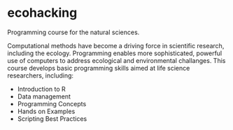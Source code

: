 ecohacking
==========

Programming course for the natural sciences.

Computational methods have become a driving force in scientific research, including the ecology. Programming enables more sophisticated, powerful use of computers to address ecological and environmental challanges. This course develops basic programming skills aimed at life science researchers, including:

- Introduction to R 
- Data management
- Programming Concepts
- Hands on Examples
- Scripting Best Practices
